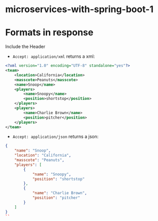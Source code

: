 # microservices-with-spring-boot-1

# Formats in response

Include the Header

* `Accept: application/xml` returns a xml:

```xml
<?xml version="1.0" encoding="UTF-8" standalone="yes"?>
<team>
    <location>California</location>
    <masscote>Peanuts</masscote>
    <name>Snoop</name>
    <players>
        <name>Snoopy</name>
        <position>shortstop</position>
    </players>
    <players>
        <name>Charlie Brown</name>
        <position>pitcher</position>
    </players>
</team>
```

* `Accept: application/json` returns a json:

```json
{
    "name": "Snoop",
    "location": "California",
    "masscote": "Peanuts",
    "players": [
        {
            "name": "Snoopy",
            "position": "shortstop"
        },
        {
            "name": "Charlie Brown",
            "position": "pitcher"
        }
    ]
}
``
